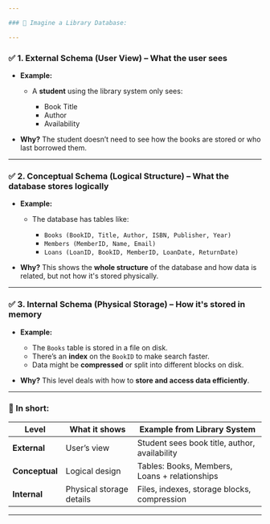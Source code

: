 ```yaml
---

### 🎯 Imagine a Library Database:

---
```


### ✅ 1. **External Schema (User View)** – What the user sees

* **Example:**

  * A **student** using the library system only sees:

    * Book Title
    * Author
    * Availability

* **Why?**
  The student doesn’t need to see how the books are stored or who last borrowed them.

---

### ✅ 2. **Conceptual Schema (Logical Structure)** – What the database stores logically

* **Example:**

  * The database has tables like:

    * `Books (BookID, Title, Author, ISBN, Publisher, Year)`
    * `Members (MemberID, Name, Email)`
    * `Loans (LoanID, BookID, MemberID, LoanDate, ReturnDate)`

* **Why?**
  This shows the **whole structure** of the database and how data is related, but not how it's stored physically.

---

### ✅ 3. **Internal Schema (Physical Storage)** – How it's stored in memory

* **Example:**

  * The `Books` table is stored in a file on disk.
  * There’s an **index** on the `BookID` to make search faster.
  * Data might be **compressed** or split into different blocks on disk.

* **Why?**
  This level deals with how to **store and access data efficiently**.

---

### 🧠 In short:

| Level          | What it shows            | Example from Library System                   |
| -------------- | ------------------------ | --------------------------------------------- |
| **External**   | User’s view              | Student sees book title, author, availability |
| **Conceptual** | Logical design           | Tables: Books, Members, Loans + relationships |
| **Internal**   | Physical storage details | Files, indexes, storage blocks, compression   |

---

